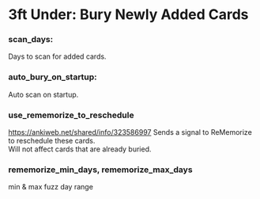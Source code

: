 # 3ft Under: Bury Newly Added Cards

### scan_days:
Days to scan for added cards.

### auto_bury_on_startup:
Auto scan on startup.

### use_rememorize_to_reschedule
https://ankiweb.net/shared/info/323586997
Sends a signal to ReMemorize to reschedule these cards.  
Will not affect cards that are already buried.

### rememorize_min_days, rememorize_max_days
min & max fuzz day range
